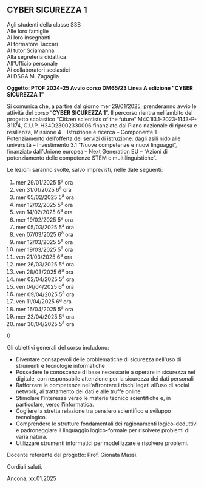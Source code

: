 ## CYBER SICUREZZA 1

Agli studenti della classe S3B<br />
Alle loro famiglie<br />
Ai loro insegnanti<br />
Al formatore Taccari<br />
Al tutor Sciamanna<br />
Alla segreteria didattica<br />
All'Ufficio personale<br />
Ai collaboratori scolastici<br />
Al DSGA M. Zagaglia<br />

**Oggetto: PTOF 2024-25 Avvio corso DM65/23 Linea A edizione "CYBER SICUREZZA 1"**

Si comunica che, a partire dal giorno mer 29/01/2025, prenderanno avvio le attività del corso “**CYBER SICUREZZA 1**”. Il percorso rientra nell’ambito del progetto scolastico “Citizen scientists of the future” M4C1I3.1-2023-1143-P-31174, C.U.P. H34D23002330006 finanziato dal Piano nazionale di ripresa e resilienza, Missione 4 – Istruzione e ricerca – Componente 1 – Potenziamento dell’offerta dei servizi di istruzione: dagli asili nido alle università – Investimento 3.1 “Nuove competenze e nuovi linguaggi”, finanziato dall’Unione europea – Next Generation EU – “Azioni di potenziamento delle competenze STEM e multilinguistiche”.

Le lezioni saranno svolte, salvo imprevisti, nelle date seguenti: 


1. mer 29/01/2025 5<sup>a</sup> ora
2. ven 31/01/2025 6<sup>a</sup> ora
3. mer 05/02/2025 5<sup>a</sup> ora
5. mer 12/02/2025 5<sup>a</sup> ora
6. ven 14/02/2025 6<sup>a</sup> ora
7. mer 19/02/2025 5<sup>a</sup> ora
8. mer 05/03/2025 5<sup>a</sup> ora
9. ven 07/03/2025 6<sup>a</sup> ora
10. mer 12/03/2025 5<sup>a</sup> ora
12. mer 19/03/2025 5<sup>a</sup> ora
13. ven 21/03/2025 6<sup>a</sup> ora
14. mer 26/03/2025 5<sup>a</sup> ora
15. ven 28/03/2025 6<sup>a</sup> ora
16. mer 02/04/2025 5<sup>a</sup> ora
17. ven 04/04/2025 6<sup>a</sup> ora
18. mer 09/04/2025 5<sup>a</sup> ora
19. ven 11/04/2025 6<sup>a</sup> ora
20. mer 16/04/2025 5<sup>a</sup> ora
21. mer 23/04/2025 5<sup>a</sup> ora
22. mer 30/04/2025 5<sup>a</sup> ora


0

Gli obiettivi generali del corso includono:

- Diventare consapevoli delle problematiche di sicurezza nell'uso di strumenti e tecnologie informatiche
- Possedere le conoscenze di base necessarie a operare in sicurezza nel digitale, con responsabile attenzione per la sicurezza dei dati personali
- Rafforzare le competenze nell’affrontare i rischi legati all’uso di social network, al trattamento dei dati e alle truffe online.
- Stimolare l’interesse verso le materie tecnico scientifiche e, in particolare, verso l’informatica.
- Cogliere la stretta relazione tra pensiero scientifico e sviluppo tecnologico.
- Comprendere le strutture fondamentali dei ragionamenti logico-deduttivi e padroneggiare il linguaggio logico-formale per risolvere problemi di varia natura.
- Utilizzare strumenti informatici per modellizzare e risolvere problemi.

Docente referente del progetto: Prof. Gionata Massi.

Cordiali saluti.

Ancona, xx.01.2025


